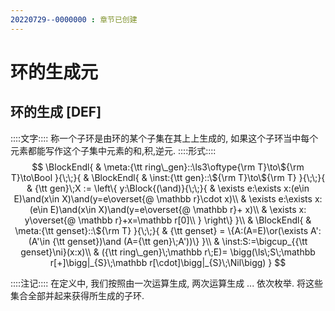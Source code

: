 ```yaml
---
20220729--0000000 : 章节已创建
---
```

# 环的生成元
## 环的生成 [DEF]
::::文字::::
称一个子环是由环的某个子集在其上上生成的, 如果这个子环当中每个元素都能写作这个子集中元素的和,积,逆元. 
::::形式::::
$$
\BlockEndl{
    & \meta:{\tt ring\_gen}::\ls3\oftype{\rm T}\to\${\rm T}\to\Bool
}{\;\;}{
    & \BlockEndl{
        & \inst:{\tt gen}::\${\rm T}\to\${\rm T}
    }{\;\;}{
        & {\tt gen}\;X := \left\{
            y:\Block{(\and)}{\;\;}{
                & \exists e:\exists x:(e\in E)\and(x\in X)\and(y=e\overset{@ \mathbb r}\cdot x)\\
                & \exists e:\exists x:(e\in E)\and(x\in X)\and(y=e\overset{@ \mathbb r}+ x)\\
                & \exists x: y\overset{@ \mathbb r}+x=\mathbb r[0]\\
            }
        \right\}
    }\\
    & \BlockEndl{
        & \meta:{\tt genset}::\${\rm T}
    }{\;\;}{
        & {\tt genset} = \{A:(A=E)\or(\exists A':(A'\in {\tt genset})\and (A={\tt gen}\;A'))\}
    }\\
    & \inst:S:=\bigcup_{{\tt genset}\ni}(x:x)\\
    & ({\tt ring\_gen}\;\mathbb r\;E)=
    \bigg(\ls\;S\;\mathbb r[+]\bigg|_{S}\;\mathbb r[\cdot]\bigg|_{S}\;\Nil\bigg)
}
$$

::::注记::::
在定义中, 我们按照由一次运算生成, 两次运算生成 ... 依次枚举. 将这些集合全部并起来获得所生成的子环. 

